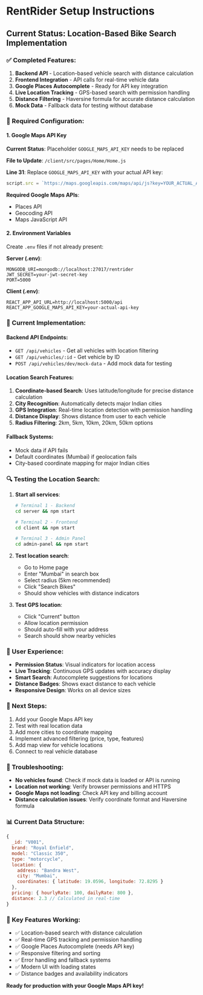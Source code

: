 # RentRider Setup Instructions

## Current Status: Location-Based Bike Search Implementation

### ✅ Completed Features:
1. **Backend API** - Location-based vehicle search with distance calculation
2. **Frontend Integration** - API calls for real-time vehicle data
3. **Google Places Autocomplete** - Ready for API key integration
4. **Live Location Tracking** - GPS-based search with permission handling
5. **Distance Filtering** - Haversine formula for accurate distance calculation
6. **Mock Data** - Fallback data for testing without database

### 🔧 Required Configuration:

#### 1. Google Maps API Key
**Current Status**: Placeholder `GOOGLE_MAPS_API_KEY` needs to be replaced

**File to Update**: `/client/src/pages/Home/Home.js`

**Line 31**: Replace `GOOGLE_MAPS_API_KEY` with your actual API key:
```javascript
script.src = `https://maps.googleapis.com/maps/api/js?key=YOUR_ACTUAL_API_KEY&libraries=places&callback=initGoogleMaps`;
```

**Required Google Maps APIs**:
- Places API
- Geocoding API
- Maps JavaScript API

#### 2. Environment Variables
Create `.env` files if not already present:

**Server (.env)**:
```env
MONGODB_URI=mongodb://localhost:27017/rentrider
JWT_SECRET=your-jwt-secret-key
PORT=5000
```

**Client (.env)**:
```env
REACT_APP_API_URL=http://localhost:5000/api
REACT_APP_GOOGLE_MAPS_API_KEY=your-actual-api-key
```

### 🚀 Current Implementation:

#### Backend API Endpoints:
- `GET /api/vehicles` - Get all vehicles with location filtering
- `GET /api/vehicles/:id` - Get vehicle by ID
- `POST /api/vehicles/dev/mock-data` - Add mock data for testing

#### Location Search Features:
1. **Coordinate-based Search**: Uses latitude/longitude for precise distance calculation
2. **City Recognition**: Automatically detects major Indian cities
3. **GPS Integration**: Real-time location detection with permission handling
4. **Distance Display**: Shows distance from user to each vehicle
5. **Radius Filtering**: 2km, 5km, 10km, 20km, 50km options

#### Fallback Systems:
- Mock data if API fails
- Default coordinates (Mumbai) if geolocation fails
- City-based coordinate mapping for major Indian cities

### 🔍 Testing the Location Search:

1. **Start all services**:
   ```bash
   # Terminal 1 - Backend
   cd server && npm start
   
   # Terminal 2 - Frontend
   cd client && npm start
   
   # Terminal 3 - Admin Panel
   cd admin-panel && npm start
   ```

2. **Test location search**:
   - Go to Home page
   - Enter "Mumbai" in search box
   - Select radius (5km recommended)
   - Click "Search Bikes"
   - Should show vehicles with distance indicators

3. **Test GPS location**:
   - Click "Current" button
   - Allow location permission
   - Should auto-fill with your address
   - Search should show nearby vehicles

### 📱 User Experience:
- **Permission Status**: Visual indicators for location access
- **Live Tracking**: Continuous GPS updates with accuracy display
- **Smart Search**: Autocomplete suggestions for locations
- **Distance Badges**: Shows exact distance to each vehicle
- **Responsive Design**: Works on all device sizes

### 🔄 Next Steps:
1. Add your Google Maps API key
2. Test with real location data
3. Add more cities to coordinate mapping
4. Implement advanced filtering (price, type, features)
5. Add map view for vehicle locations
6. Connect to real vehicle database

### 🐛 Troubleshooting:
- **No vehicles found**: Check if mock data is loaded or API is running
- **Location not working**: Verify browser permissions and HTTPS
- **Google Maps not loading**: Check API key and billing account
- **Distance calculation issues**: Verify coordinate format and Haversine formula

### 📊 Current Data Structure:
```javascript
{
  _id: "V001",
  brand: "Royal Enfield",
  model: "Classic 350",
  type: "motorcycle",
  location: {
    address: "Bandra West",
    city: "Mumbai",
    coordinates: { latitude: 19.0596, longitude: 72.8295 }
  },
  pricing: { hourlyRate: 100, dailyRate: 800 },
  distance: 2.3 // Calculated in real-time
}
```

### 🌟 Key Features Working:
- ✅ Location-based search with distance calculation
- ✅ Real-time GPS tracking and permission handling
- ✅ Google Places Autocomplete (needs API key)
- ✅ Responsive filtering and sorting
- ✅ Error handling and fallback systems
- ✅ Modern UI with loading states
- ✅ Distance badges and availability indicators

**Ready for production with your Google Maps API key!**
